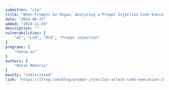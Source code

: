 ```yaml
---
submitter: "c2a"
title: "When Prompts Go Rogue: Analyzing a Prompt Injection Code Execution in Vanna.AI"
date: "2024-06-27"
added: "2024-11-03"
description: ""
vulnerabilities: [
    "AI", "LLM", "RCE", "Prompt injection"
]
programs: [
    "Vanna.ai"
]
authors: [
    "Natan Nehorai"
]
bounty: "undisclosed"
link: "https://jfrog.com/blog/prompt-injection-attack-code-execution-in-vanna-ai-cve-2024-5565/"
---
```




